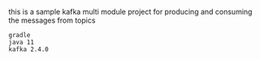 this is a sample kafka multi module project for producing and consuming the messages from topics
    
    gradle
    java 11
    kafka 2.4.0

